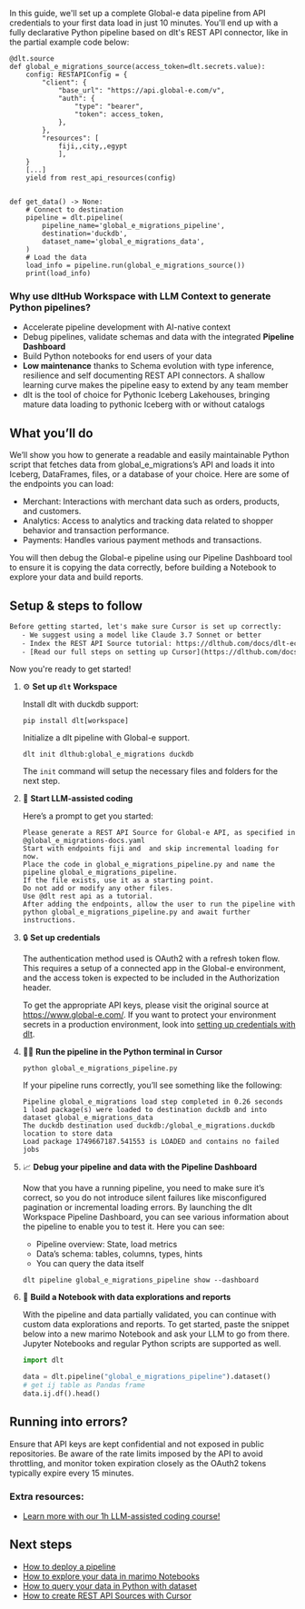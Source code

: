 In this guide, we'll set up a complete Global-e data pipeline from API credentials to your first data load in just 10 minutes. You'll end up with a fully declarative Python pipeline based on dlt's REST API connector, like in the partial example code below:

```python-outcome
@dlt.source
def global_e_migrations_source(access_token=dlt.secrets.value):
    config: RESTAPIConfig = {
        "client": {
            "base_url": "https://api.global-e.com/v",
            "auth": {
                "type": "bearer",
                "token": access_token,
            },
        },
        "resources": [
            fiji,,city,,egypt
            ],
    }
    [...]
    yield from rest_api_resources(config)


def get_data() -> None:
    # Connect to destination
    pipeline = dlt.pipeline(
        pipeline_name='global_e_migrations_pipeline',
        destination='duckdb',
        dataset_name='global_e_migrations_data', 
    )
    # Load the data
    load_info = pipeline.run(global_e_migrations_source())
    print(load_info) 
```

### Why use dltHub Workspace with LLM Context to generate Python pipelines?

- Accelerate pipeline development with AI-native context
- Debug pipelines, validate schemas and data with the integrated **Pipeline Dashboard**
- Build Python notebooks for end users of your data
- **Low maintenance** thanks to Schema evolution with type inference, resilience and self documenting REST API connectors. A shallow learning curve makes the pipeline easy to extend by any team member
- dlt is the tool of choice for Pythonic Iceberg Lakehouses, bringing mature data loading to pythonic Iceberg with or without catalogs

## What you’ll do

We’ll show you how to generate a readable and easily maintainable Python script that fetches data from global_e_migrations’s API and loads it into Iceberg, DataFrames, files, or a database of your choice. Here are some of the endpoints you can load:

- Merchant: Interactions with merchant data such as orders, products, and customers.
- Analytics: Access to analytics and tracking data related to shopper behavior and transaction performance.
- Payments: Handles various payment methods and transactions.

You will then debug the Global-e pipeline using our Pipeline Dashboard tool to ensure it is copying the data correctly, before building a Notebook to explore your data and build reports.

## Setup & steps to follow

```default
Before getting started, let's make sure Cursor is set up correctly:
   - We suggest using a model like Claude 3.7 Sonnet or better
   - Index the REST API Source tutorial: https://dlthub.com/docs/dlt-ecosystem/verified-sources/rest_api/ and add it to context as **@dlt rest api**
   - [Read our full steps on setting up Cursor](https://dlthub.com/docs/dlt-ecosystem/llm-tooling/cursor-restapi#23-configuring-cursor-with-documentation)
```

Now you're ready to get started!

1. ⚙️ **Set up `dlt` Workspace**
    
    Install dlt with duckdb support:
    ```shell
    pip install dlt[workspace]
    ```

    Initialize a dlt pipeline with Global-e support.
    ```shell
    dlt init dlthub:global_e_migrations duckdb
    ```

    The `init` command will setup the necessary files and folders for the next step.
    
2. 🤠 **Start LLM-assisted coding**
    
    Here’s a prompt to get you started:
    
    ```prompt
    Please generate a REST API Source for Global-e API, as specified in @global_e_migrations-docs.yaml 
    Start with endpoints fiji and  and skip incremental loading for now. 
    Place the code in global_e_migrations_pipeline.py and name the pipeline global_e_migrations_pipeline. 
    If the file exists, use it as a starting point. 
    Do not add or modify any other files. 
    Use @dlt rest api as a tutorial. 
    After adding the endpoints, allow the user to run the pipeline with python global_e_migrations_pipeline.py and await further instructions.
    ```

    
3. 🔒 **Set up credentials** 
    
    The authentication method used is OAuth2 with a refresh token flow. This requires a setup of a connected app in the Global-e environment, and the access token is expected to be included in the Authorization header.
    
    To get the appropriate API keys, please visit the original source at https://www.global-e.com/.
    If you want to protect your environment secrets in a production environment, look into [setting up credentials with dlt](https://dlthub.com/docs/walkthroughs/add_credentials).
    
4. 🏃‍♀️ **Run the pipeline in the Python terminal in Cursor**
    
    ```shell
    python global_e_migrations_pipeline.py
    ```
    
    If your pipeline runs correctly, you’ll see something like the following:
    
    ```shell
    Pipeline global_e_migrations load step completed in 0.26 seconds
    1 load package(s) were loaded to destination duckdb and into dataset global_e_migrations_data
    The duckdb destination used duckdb:/global_e_migrations.duckdb location to store data
    Load package 1749667187.541553 is LOADED and contains no failed jobs
    ```
    
5. 📈 **Debug your pipeline and data with the Pipeline Dashboard**

    Now that you have a running pipeline, you need to make sure it’s correct, so you do not introduce silent failures like misconfigured pagination or incremental loading errors. By launching the dlt Workspace Pipeline Dashboard, you can see various information about the pipeline to enable you to test it. Here you can see:
    - Pipeline overview: State, load metrics
    - Data’s schema: tables, columns, types, hints
    - You can query the data itself
    
    ```shell
    dlt pipeline global_e_migrations_pipeline show --dashboard
    ```
    
6. 🐍 **Build a Notebook with data explorations and reports**

    With the pipeline and data partially validated, you can continue with custom data explorations and reports. To get started, paste the snippet below into a new marimo Notebook and ask your LLM to go from there. Jupyter Notebooks and regular Python scripts are supported as well.

    
    ```python
    import dlt

   data = dlt.pipeline("global_e_migrations_pipeline").dataset()
   # get ij table as Pandas frame
   data.ij.df().head()
    ```

## Running into errors?

Ensure that API keys are kept confidential and not exposed in public repositories. Be aware of the rate limits imposed by the API to avoid throttling, and monitor token expiration closely as the OAuth2 tokens typically expire every 15 minutes.

### Extra resources:

- [Learn more with our 1h LLM-assisted coding course!](https://www.youtube.com/watch?v=GGid70rnJuM)

## Next steps

- [How to deploy a pipeline](https://dlthub.com/docs/walkthroughs/deploy-a-pipeline)
- [How to explore your data in marimo Notebooks](https://dlthub.com/docs/general-usage/dataset-access/marimo)
- [How to query your data in Python with dataset](https://dlthub.com/docs/general-usage/dataset-access/dataset)
- [How to create REST API Sources with Cursor](https://dlthub.com/docs/dlt-ecosystem/llm-tooling/cursor-restapi)